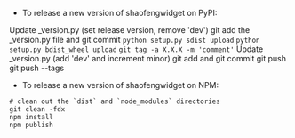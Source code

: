 - To release a new version of shaofengwidget on PyPI:

Update _version.py (set release version, remove 'dev')
git add the _version.py file and git commit
`python setup.py sdist upload`
`python setup.py bdist_wheel upload`
`git tag -a X.X.X -m 'comment'`
Update _version.py (add 'dev' and increment minor)
git add and git commit
git push
git push --tags

- To release a new version of shaofengwidget on NPM:

```
# clean out the `dist` and `node_modules` directories
git clean -fdx
npm install
npm publish
```
